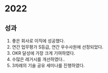 # 2022

## 성과

1. 좋은 회사로 이직에 성공했다.
2. 연간 업무평가 S등급, 연간 우수사원에 선정되었다.
3. OKR 달성에 가장 크게 기여하였다.
4. 수많은 레거시를 개선하였다..
5. 3차례의 기술 공유 세미나를 진행하였다.